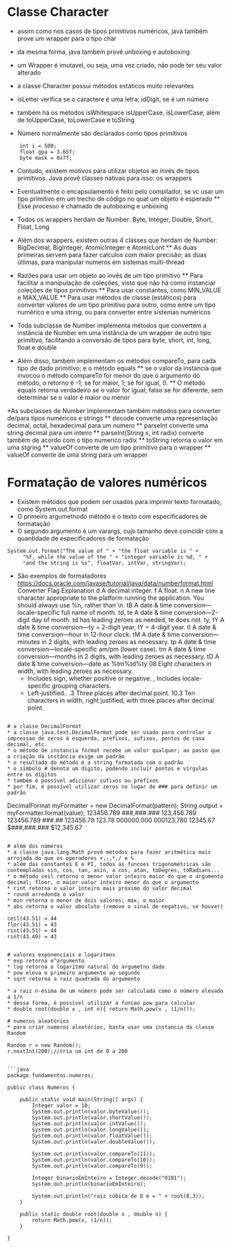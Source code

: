 # Classe Character

* assim como nos casos de tipos primitivos numéricos, java também prove um wrapper para o tipo char
* da mesma forma, java também provê unboxing e autoboxing
* um Wrapper é imutavel, ou seja, uma vez criado, não pode ter seu valor alterado

* a classe Character possui métodos estáticos muito relevantes
* isLetter verifica se o caractere é uma letra; idDigit, se é um número
* também há os métodos isWhitespace isUpperCase, isLowerCase; além de toUpperCase, toLowerCase e toString



* Número normalmente são declarados como tipos primitivos

```
	int i = 500;
	float gpa = 3.65f;
	byte mask = 0x7f;
```

* Contudo, existem motivos para utilizar objetos ao invés de tipos primitivos. Java provê classes nativas para isso: os wrappers
* Eventualmente o encapsulamento é feito pelo compilador, se vc usar um tipo primitivo em um trecho de código no qual um objeto é esperado
** Esse processo é chamado de autoboxing e unboxing
* Todos os wrappers herdam de Number: Byte, Integer, Double, Short, Float, Long
* Além dos wrappers, existem outras 4 classes que herdam de Number: BigDecimal, BigInteger, AtomicInteger e AtomicLont
** As duas primeiras servem para fazer calculos com maior precisão; as duas útlimas, para manipular numeros em sistemas multi-thread
* Razões para usar um objeto ao invés de um tipo primitivo
** Para facilitar a manipulação de coleções, visto que não há como instanciar coleções de tipos primitivos
** Para usar constantes, como MIN_VALUE e MAX_VALUE
** Para usar métodos de classe (estáticos) para converter valores de um tipo primitivo para outro, como entre um tipo numérico e uma string, ou para converter entre sistemas numéricos 

* Toda subclasse de Number implementa métodos que convertem a instância de Number em uma instância de um wrapper de outro tipo primitivo, facilitando a conversão de tipos para byte, short, int, long, float e double
* Além disso, também implementam os métodos compareTo, para cada tipo de dado primitivo; e o método equals
** se o valor da instancia que invocou o método compareTo for menor do que o argumento do método, o retorno é -1; se for maior, 1; se for igual, 0.
** O método equals retorna verdadeiro se o valor for igual; falso se for diferente, sem determinar se o valor é maior ou menor

*As subclasses de Number implementam também métodos para converter de/para tipos numéricos e strings
** decode converte uma representação decimal, octal, hexadecimal para um numero
** parseInt converte uma string decimal para um inteiro
** parseInt(String s, int radix) converte também de acordo com o tipo numerico radix
** toString retorna o valor em uma stgring
** valueOf converte de um tipo primitivo para o wrapper
** valueOf converte de uma string para um wrapper

# Formatação de valores numéricos

* Existem métodos que podem ser usados para imprimir texto formatado, como System.out.format
* O primeiro argumetnodo método é o texto com especificadores de formatação
* O segundo argumento é um varargs, cujo tamanho deve coincidir com a quantidade de especificadores de formatação


```
System.out.format("The value of " + "the float variable is " +
     "%f, while the value of the " + "integer variable is %d, " +
     "and the string is %s", floatVar, intVar, stringVar); 
```  
     
* São exemplos de formatadores https://docs.oracle.com/javase/tutorial/java/data/numberformat.html
Converter	Flag	Explanation
d	 	A decimal integer.
f	 	A float.
n	 	A new line character appropriate to the platform running the application. You should always use %n, rather than \n.
tB	 	A date & time conversion—locale-specific full name of month.
td, te	 	A date & time conversion—2-digit day of month. td has leading zeroes as needed, te does not.
ty, tY	 	A date & time conversion—ty = 2-digit year, tY = 4-digit year.
tl	 	A date & time conversion—hour in 12-hour clock.
tM	 	A date & time conversion—minutes in 2 digits, with leading zeroes as necessary.
tp	 	A date & time conversion—locale-specific am/pm (lower case).
tm	 	A date & time conversion—months in 2 digits, with leading zeroes as necessary.
tD	 	A date & time conversion—date as %tm%td%ty
 	08	Eight characters in width, with leading zeroes as necessary.
 	+	Includes sign, whether positive or negative.
 	,	Includes locale-specific grouping characters.
 	-	Left-justified..
 	.3	Three places after decimal point.
 	10.3	Ten characters in width, right justified, with three places after decimal point.
 	
 	
```

# a classe DecimalFormat
* a classe java.text.DecimalFormat pode ser usada para controlar a impressao de zeros à esquerda, prefixos, sufixos, pontos de casa decimal, etc.
* o método de instancia format recebe um valor qualquer; ao passo que a criação da instância exige um padrão
* o resultado do método é a string formatada com o padrão
* o símbolo # denota um dígito, podendo incluir pontos e vírgulas entre os dígitos
* também é possível adicionar sufixos ou prefixos
* por fim, é possível utilizar zeros no lugar de ### para definir um padrão

```
DecimalFormat myFormatter = new DecimalFormat(pattern);
      String output = myFormatter.format(value);
123456.789  ###,###.###  123,456.789
123456.789  ###.##  123456.79
123.78  000000.000  000123.780
12345.67  $###,###.###  $12,345.67
```

# além dos números
* a classe java.lang.Math provê métodos para fazer aritmética mais arrojada do que os operadores +,-,*,/ e %
* além das constantes E e PI, todos as funcoes trigonométricas são contempladas sin, cos, tan, asin, a cos, atan, toDegres, toRadians...
* o método ceil retorno o menor valor inteiro maior do que o argumento decimal; floor, o maior valor inteiro menor do que o argumento
* rint retorna o valor inteiro mais próximo do valor decimal
* round arredonda o valor
* min retorna o menor de dois valores; max, o maior
* abs retorna o valor absoluto (remove o sinal de negativo, se houver)

```
	ceil(43.51) = 44
	flor(43.51) = 43
	rint(43.51) = 44
	rint(43.49) = 43
```

# valores exponenciais e logaritmos
* exp retorna e^argumento
* log retorna o logaritmo natural do argumetno dado
* pow eleva o primeiro argumento ao segundo
* sqrt retorna a raiz quadrada do argumento

* a raiz n-ésima de um número pode ser calculada como o número elevado a 1/n
* dessa forma, é possível utilizar a funcao pow para calcular
* double root(double x , int n){ return Math.pow(x , (1/n)));

# numeros aleatórios
* para criar numeros aleatórios, basta usar uma instancia da classe Random

```
	Random r = new Random();
	r.nextInt(200);//cria um int de 0 a 200
```

```java
package fundamentos.numeros;

public class Numeros {

	public static void main(String[] args) {
		Integer valor = 10;
		System.out.println(valor.byteValue());
		System.out.println(valor.shortValue());
		System.out.println(valor.intValue());
		System.out.println(valor.longValue());
		System.out.println(valor.floatValue());
		System.out.println(valor.doubleValue());

		System.out.println(valor.compareTo(11));
		System.out.println(valor.compareTo(10));
		System.out.println(valor.compareTo(9));
	
		Integer binarioEmInteiro = Integer.decode("0101");
		System.out.println(binarioEmInteiro);
		
		System.out.println("raiz cúbica de 8 é = " + root(8,3));
	}

	public static double root(double x , double n) {
		return Math.pow(x, (1/n));
	}
	
}

```


